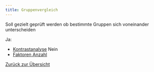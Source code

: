 ```yaml
---
title: Gruppenvergleich
---
```


Soll gezielt geprüft werden ob bestimmte Gruppen sich voneinander unterscheiden

Ja:

* [Kontrastanalyse](/kontrastanalyse)
  Nein
* [Faktoren Anzahl](/faktoren-anzahl)

[Zurück zur Übersicht](/messwiederholung)

